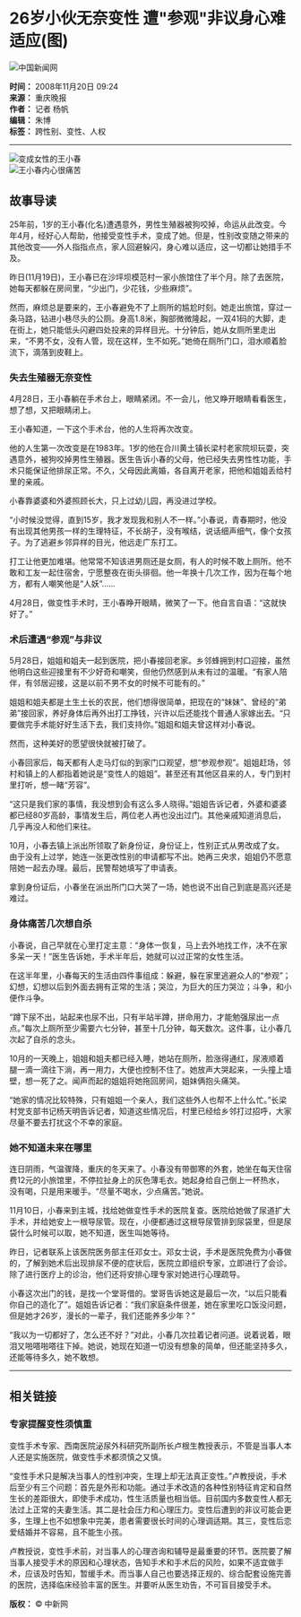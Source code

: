 # 26岁小伙无奈变性 遭"参观"非议身心难适应(图)

![中国新闻网](http://i5.chinanews.com/images/images1/logo2.gif)

**时间：** 2008年11月20日 09:24  
**来源：** 重庆晚报  
**作者：** 记者 杨帆  
**编辑：** 朱博  
**标签：** 跨性别、变性、人权

---

![变成女性的王小春](U190P4T8D1456323F107DT20081120092439.jpg)  
![王小春内心很痛苦](U190P4T8D1456323F116DT20081120092439.jpg)  

## 故事导读

25年前，1岁的王小春(化名)遭遇意外，男性生殖器被狗咬掉，命运从此改变。今年4月，经好心人帮助，他接受变性手术，变成了她。但是，性别改变随之带来的其他改变——外人指指点点，家人回避躲闪，身心难以适应，这一切都让她措手不及。

昨日(11月19日)，王小春已在沙坪坝模范村一家小旅馆住了半个月。除了去医院，她每天都躲在房间里，“少出门，少花钱，少些麻烦”。

然而，麻烦总是要来的，王小春避免不了上厕所的尴尬时刻。她走出旅馆，穿过一条马路，钻进小巷尽头的公厕。身高1.8米，胸部微微隆起，一双41码的大脚，走在街上，她只能低头闪避四处投来的异样目光。十分钟后，她从女厕所里走出来，“不男不女，没有人管，现在这样，生不如死。”她倚在厕所门口，泪水顺着脸流下，滴落到皮鞋上。

### 失去生殖器无奈变性

4月28日，王小春躺在手术台上，眼睛紧闭。不一会儿，他又睁开眼睛看看医生，想了想，又把眼睛闭上。

王小春知道，一下这个手术台，他的人生将再次改变。

他的人生第一次改变是在1983年。1岁的他在合川黄土镇长梁村老家院坝玩耍，突遇意外，被狗咬掉男性生殖器。医生告诉小春的父母，他已经失去男性性功能，手术只能保证他排尿正常。不久，父母因此离婚，各自离开老家，把他和姐姐丢给村里的亲戚。

小春靠婆婆和外婆照顾长大，只上过幼儿园，再没进过学校。

“小时候没觉得，直到15岁，我才发现我和别人不一样。”小春说，青春期时，他没有出现其他男孩一样的生理特征，不长胡子，没有喉结，说话细声细气，像个女孩子。为了逃避乡邻异样的目光，他远走广东打工。

打工让他更加难堪。他常常不知该进男厕还是女厕，有人的时候不敢上厕所。他不敢和工友一起住宿舍，宁愿整夜在街头徘徊。他一年换十几次工作，因为在每个地方，都有人嘲笑他是“人妖”……

4月28日，做变性手术时，王小春睁开眼睛，微笑了一下。他自言自语：“这就快好了。”

### 术后遭遇“参观”与非议

5月28日，姐姐和姐夫一起到医院，把小春接回老家。乡邻蜂拥到村口迎接，虽然他明白这些迎接里有不少好奇和嘲笑，但他仍然感到从未有过的温暖。“有家人陪伴，有邻居迎接，这是以前不男不女的时候不可能有的。”

姐姐和姐夫都是土生土长的农民，他们想得很简单，把现在的“妹妹”、曾经的“弟弟”接回家，养好身体后再外出打工挣钱，兴许以后还能找个普通人家嫁出去。“只要做完手术能好好生活下去，我们支持你。”姐姐和姐夫曾这样对小春说。

然而，这种美好的愿望很快就被打破了。

小春回家后，每天都有人走马灯似的到家门口观望，想“参观参观”。姐姐赶场，邻村和镇上的人都指着她说是“变性人的姐姐”。甚至还有其他区县来的人，专门到村里打听，想一睹“芳容”。

“这只是我们家的事情，我没想到会有这么多人晓得。”姐姐告诉记者，外婆和婆婆都已经80岁高龄，事情发生后，两位老人再也没出过门。其他亲戚知道消息后，几乎再没人和他们来往。

10月，小春去镇上派出所领取了新身份证，身份证上，性别正式从男改成了女。由于没有上过学，她连一张更改性别的申请都写不出。她再三央求，姐姐仍不愿意陪她一起去办理。最后，民警帮她填写了申请表。

拿到身份证后，小春坐在派出所门口大哭了一场，她也说不出自己到底是高兴还是难过。

### 身体痛苦几次想自杀

小春说，自己早就在心里打定主意：“身体一恢复，马上去外地找工作，决不在家多呆一天！”医生告诉她，手术半年后，她就可以过正常的女性生活。

在这半年里，小春每天的生活由四件事组成：躲避，躲在家里逃避众人的“参观”；幻想，幻想以后到外面去拥有正常的生活；哭泣，为巨大的压力哭泣；斗争，和小便作斗争。

“蹲下尿不出，站起来也尿不出，只有半站半蹲，拼命用力，才能勉强尿出一点点。”每次上厕所至少需要六七分钟，甚至十几分钟，每天数次。这件事，让小春几次起了自杀的念头。

10月的一天晚上，姐姐和姐夫都已经入睡，她站在厕所，脸涨得通红，尿液顺着腿一滴一滴往下淌，再一用力，大便也控制不住了。她放声大哭起来，一头撞上墙壁，想一死了之。闻声而起的姐姐将她拖回房间，姐妹俩抱头痛哭。

“她家的情况比较特殊，只有姐姐一个亲人，我们这些外人也帮不上什么忙。”长梁村党支部书记杨天明告诉记者，知道这些情况后，村里已经给乡邻打过招呼，大家尽量不要去打扰这个不幸的家庭。

### 她不知道未来在哪里

连日阴雨，气温骤降，重庆的冬天来了。小春没有带御寒的外套，她坐在每天住宿费12元的小旅馆里，不停拉扯身上的灰色薄毛衣。她起身给自己倒上一杯热水，没有喝，只是用来暖手。“尽量不喝水，少点痛苦。”她说。

11月10日，小春来到主城，找给她做变性手术的医院复查。医院给她做了尿道扩大手术，并给她安上一根导尿管。现在，小便都通过这根导尿管排到尿袋里，但是尿袋什么时候可以取，她不知道，医生叫她等待。

昨日，记者联系上该医院医务部主任邓女士。邓女士说，手术是医院免费为小春做的，了解到她术后出现排尿不便的症状后，医院立即组织专家，立即进行了会诊。除了进行医疗上的诊治，他们还将安排心理专家对她进行心理疏导。

小春这次出门的钱，是找一个堂哥借的。堂哥告诉她这是最后一次，“以后只能看你自己的造化了”。姐姐告诉记者：“我们家庭条件很差，她在家里吃口饭没问题，但是她才26岁，漫长的一辈子，我们还能养多少年？”

“我以为一切都好了，怎么还不好？”对此，小春几次拉着记者问道。说着说着，眼泪又啪嗒啪嗒往下掉。她说，她现在知道一切没有想象的简单，但还能坚持多久，还能等待多久，她不敢想。

---

## 相关链接

### 专家提醒变性须慎重

变性手术专家、西南医院泌尿外科研究所副所长卢根生教授表示，不管是当事人本人还是实施医院，做变性手术都须慎之又慎。

“变性手术只是解决当事人的性别冲突，生理上却无法真正变性。”卢教授说，手术后至少有三个问题：首先是外形和功能。通过手术改造的各种性别特征肯定和自然生长的差距很大，即使手术成功，性生活质量也相当低。目前国内多数变性人都无法过上正常的夫妻生活。其二是社会压力和心理压力。变性后遭到的非议可能会更多，生理上也不如想象中完美，患者需要很长时间的心理调适期。其三，变性后恋爱结婚并不容易，且不能生小孩。

卢教授说，变性手术前，对当事人的心理咨询和辅导是最重要的环节。医院要了解当事人接受手术的原因和心理状态，告知手术和手术后的风险，如果不适宜做手术，应该及时告知，暂缓手术。而当事人自己也要选择正规的、综合配套设施完善的医院，选择临床经验丰富的医生。并要听从医生劝告，不可盲目接受手术。 

**版权：** © 中新网